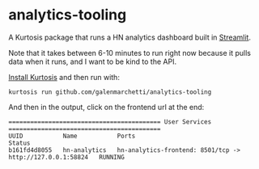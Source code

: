# analytics-tooling

A Kurtosis package that runs a HN analytics dashboard built in [Streamlit](https://github.com/streamlit/streamlit).

Note that it takes between 6-10 minutes to run right now because it pulls data when it runs, and I want to be kind to the API.

[Install Kurtosis](https://docs.kurtosis.com/install) and then run with:
```
kurtosis run github.com/galenmarchetti/analytics-tooling
```

And then in the output, click on the frontend url at the end:

```
========================================== User Services ==========================================
UUID           Name           Ports                                                       Status
b161fd4d8055   hn-analytics   hn-analytics-frontend: 8501/tcp -> http://127.0.0.1:58824   RUNNING
```

